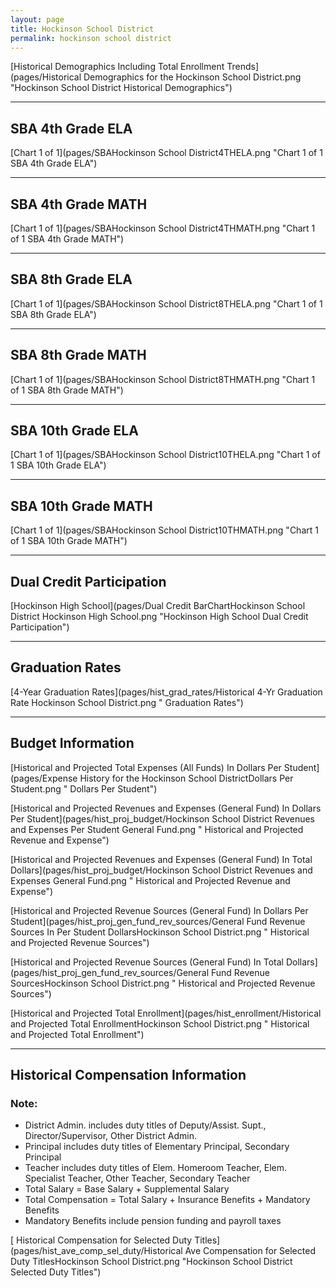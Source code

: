 ```yaml
---
layout: page
title: Hockinson School District
permalink: hockinson school district
---
```



[Historical Demographics Including Total Enrollment Trends](pages/Historical Demographics for the Hockinson School District.png "Hockinson School District Historical Demographics")

___

## SBA 4th Grade ELA

[Chart 1 of 1](pages/SBAHockinson School District4THELA.png "Chart 1 of 1 SBA 4th Grade ELA")


___

## SBA 4th Grade MATH

[Chart 1 of 1](pages/SBAHockinson School District4THMATH.png "Chart 1 of 1 SBA 4th Grade MATH")


___

## SBA 8th Grade ELA

[Chart 1 of 1](pages/SBAHockinson School District8THELA.png "Chart 1 of 1 SBA 8th Grade ELA")


___

## SBA 8th Grade MATH

[Chart 1 of 1](pages/SBAHockinson School District8THMATH.png "Chart 1 of 1 SBA 8th Grade MATH")


___

## SBA 10th Grade ELA

[Chart 1 of 1](pages/SBAHockinson School District10THELA.png "Chart 1 of 1 SBA 10th Grade ELA")


___

## SBA 10th Grade MATH

[Chart 1 of 1](pages/SBAHockinson School District10THMATH.png "Chart 1 of 1 SBA 10th Grade MATH")


___

## Dual Credit Participation

[Hockinson High School](pages/Dual Credit BarChartHockinson School District Hockinson High School.png "Hockinson High School Dual Credit Participation")


___

## Graduation Rates

[4-Year Graduation Rates](pages/hist_grad_rates/Historical 4-Yr Graduation Rate Hockinson School District.png " Graduation Rates")


___

## Budget Information

[Historical and Projected Total Expenses (All Funds) In Dollars Per Student](pages/Expense History for the Hockinson School DistrictDollars Per Student.png " Dollars Per Student")

[Historical and Projected Revenues and Expenses (General Fund) In Dollars Per Student](pages/hist_proj_budget/Hockinson School District Revenues and Expenses Per Student General Fund.png " Historical and Projected Revenue and Expense")

[Historical and Projected Revenues and Expenses (General Fund) In Total Dollars](pages/hist_proj_budget/Hockinson School District Revenues and Expenses General Fund.png " Historical and Projected Revenue and Expense")

[Historical and Projected Revenue Sources (General Fund) In Dollars Per Student](pages/hist_proj_gen_fund_rev_sources/General Fund Revenue Sources In Per Student DollarsHockinson School District.png " Historical and Projected Revenue Sources")

[Historical and Projected Revenue Sources (General Fund) In Total Dollars](pages/hist_proj_gen_fund_rev_sources/General Fund Revenue SourcesHockinson School District.png " Historical and Projected Revenue Sources")

[Historical and Projected Total Enrollment](pages/hist_enrollment/Historical and Projected Total EnrollmentHockinson School District.png " Historical and Projected Total Enrollment")


___

## Historical Compensation Information
### Note:
- District Admin. includes duty titles of Deputy/Assist. Supt., Director/Supervisor, Other District Admin.
- Principal includes duty titles of Elementary Principal, Secondary Principal
- Teacher includes duty titles of Elem. Homeroom Teacher, Elem. Specialist Teacher, Other Teacher, Secondary Teacher
- Total Salary = Base Salary + Supplemental Salary
- Total Compensation = Total Salary + Insurance Benefits + Mandatory Benefits
- Mandatory Benefits include pension funding and payroll taxes

[ Historical Compensation for Selected Duty Titles](pages/hist_ave_comp_sel_duty/Historical Ave Compensation for Selected Duty TitlesHockinson School District.png "Hockinson School District Selected Duty Titles")

